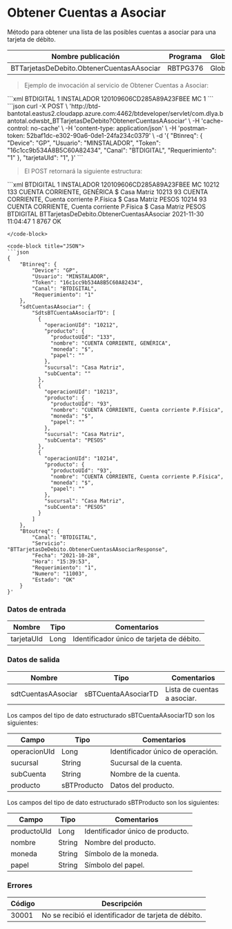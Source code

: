#  Obtener Cuentas a Asociar 

Método para obtener una lista de las posibles cuentas a asociar para una tarjeta de débito. 

Nombre publicación | Programa | Global/País 
--------- | ----------- | ----------- 
BTTarjetasDeDebito.ObtenerCuentasAAsociar | RBTPG376 | Global 

> Ejemplo de invocación al servicio de Obtener Cuentas a Asociar: 

<code-group> 
<code-block title="XML" active> 
```xml 
<soapenv:Envelope xmlns:soapenv="http://schemas.xmlsoap.org/soap/envelope/" xmlns:bts="http://uy.com.dlya.bantotal/BTSOA/"> 
   <soapenv:Header/> 
   <soapenv:Body> 
      <bts:BTTarjetasDeDebito.ObtenerCuentasAAsociar> 
         <bts:Btinreq> 
            <bts:Canal>BTDIGITAL</bts:Canal> 
            <bts:Requerimiento>1</bts:Requerimiento> 
            <bts:Usuario>INSTALADOR</bts:Usuario> 
            <bts:Token>120109606CD285A89A23FBEE</bts:Token> 
            <bts:Device>MC</bts:Device> 
         </bts:Btinreq> 
         <bts:tarjetaUId>1</bts:tarjetaUId> 
      </bts:BTTarjetasDeDebito.ObtenerCuentasAAsociar> 
   </soapenv:Body> 
</soapenv:Envelope> 
``` 
</code-block> 

<code-block title="JSON"> 
```json 
curl -X POST \ 
	'http://btd-bantotal.eastus2.cloudapp.azure.com:4462/btdeveloper/servlet/com.dlya.bantotal.odwsbt_BTTarjetasDeDebito?ObtenerCuentasAAsociar' \ 
	-H 'cache-control: no-cache' \ 
	-H 'content-type: application/json' \ 
	-H 'postman-token: 52baf1dc-e302-90a6-0de1-24fa234c0379' \ 
	-d '{ 
	"Btinreq": { 
	  "Device": "GP", 
	  "Usuario": "MINSTALADOR", 
	  "Token": "16c1cc9b534A8B5C60A82434", 
	  "Canal": "BTDIGITAL", 
	  "Requerimiento": "1" 
	}, 
	"tarjetaUId": "1", 
}' 
``` 
</code-block> 
</code-group> 

> El POST retornará la siguiente estructura: 

<code-group> 
<code-block title="XML" active> 
```xml 
<SOAP-ENV:Envelope xmlns:SOAP-ENV="http://schemas.xmlsoap.org/soap/envelope/" xmlns:xsd="http://www.w3.org/2001/XMLSchema" xmlns:SOAP-ENC="http://schemas.xmlsoap.org/soap/encoding/" xmlns:xsi="http://www.w3.org/2001/XMLSchema-instance"> 
   <SOAP-ENV:Body> 
      <BTTarjetasDeDebito.ObtenerCuentasAAsociarResponse xmlns="http://uy.com.dlya.bantotal/BTSOA/"> 
         <Btinreq> 
            <Canal>BTDIGITAL</Canal> 
            <Requerimiento>1</Requerimiento> 
            <Usuario>INSTALADOR</Usuario> 
            <Token>120109606CD285A89A23FBEE</Token> 
            <Device>MC</Device> 
         </Btinreq> 
         <sdtCuentasAAsociar> 
            <SdtsBTCuentaAAsociarTD> 
               <operacionUId>10212</operacionUId> 
               <producto> 
                  <productoUId>133</productoUId> 
                  <nombre>CUENTA CORRIENTE, GENÉRICA</nombre> 
                  <moneda>$</moneda> 
                  <papel/> 
               </producto> 
               <sucursal>Casa Matriz</sucursal> 
               <subCuenta/> 
            </SdtsBTCuentaAAsociarTD> 
            <SdtsBTCuentaAAsociarTD> 
               <operacionUId>10213</operacionUId> 
               <producto> 
                  <productoUId>93</productoUId> 
                  <nombre>CUENTA CORRIENTE, Cuenta corriente P.Física</nombre> 
                  <moneda>$</moneda> 
                  <papel/> 
               </producto> 
               <sucursal>Casa Matriz</sucursal> 
               <subCuenta>PESOS</subCuenta> 
            </SdtsBTCuentaAAsociarTD> 
            <SdtsBTCuentaAAsociarTD> 
               <operacionUId>10214</operacionUId> 
               <producto> 
                  <productoUId>93</productoUId> 
                  <nombre>CUENTA CORRIENTE, Cuenta corriente P.Física</nombre> 
                  <moneda>$</moneda> 
                  <papel/> 
               </producto> 
               <sucursal>Casa Matriz</sucursal> 
               <subCuenta>PESOS</subCuenta> 
            </SdtsBTCuentaAAsociarTD> 
         </sdtCuentasAAsociar> 
         <Erroresnegocio></Erroresnegocio> 
         <Btoutreq> 
            <Canal>BTDIGITAL</Canal> 
            <Servicio>BTTarjetasDeDebito.ObtenerCuentasAAsociar</Servicio> 
            <Fecha>2021-11-30</Fecha> 
            <Hora>11:04:47</Hora> 
            <Requerimiento>1</Requerimiento> 
            <Numero>8767</Numero> 
            <Estado>OK</Estado> 
         </Btoutreq> 
      </BTTarjetasDeDebito.ObtenerCuentasAAsociarResponse> 
   </SOAP-ENV:Body> 
</SOAP-ENV:Envelope> 

``` 
</code-block> 

<code-block title="JSON"> 
```json 
{ 
    "Btinreq": { 
	    "Device": "GP", 
	    "Usuario": "MINSTALADOR", 
	    "Token": "16c1cc9b534A8B5C60A82434", 
	    "Canal": "BTDIGITAL", 
	    "Requerimiento": "1" 
    }, 
	"sdtCuentasAAsociar": { 
		"SdtsBTCuentaAAsociarTD": [ 
		  { 
			"operacionUId": "10212", 
			"producto": { 
			  "productoUId": "133", 
			  "nombre": "CUENTA CORRIENTE, GENÉRICA", 
			  "moneda": "$", 
			  "papel": "" 
			}, 
			"sucursal": "Casa Matriz", 
			"subCuenta": "" 
		  }, 
		  { 
			"operacionUId": "10213", 
			"producto": { 
			  "productoUId": "93", 
			  "nombre": "CUENTA CORRIENTE, Cuenta corriente P.Física", 
			  "moneda": "$", 
			  "papel": "" 
			}, 
			"sucursal": "Casa Matriz", 
			"subCuenta": "PESOS" 
		  }, 
		  { 
			"operacionUId": "10214", 
			"producto": { 
			  "productoUId": "93", 
			  "nombre": "CUENTA CORRIENTE, Cuenta corriente P.Física", 
			  "moneda": "$", 
			  "papel": "" 
			}, 
			"sucursal": "Casa Matriz", 
			"subCuenta": "PESOS" 
		  } 
		] 
	}, 
    "Btoutreq": { 
        "Canal": "BTDIGITAL", 
        "Servicio": "BTTarjetasDeDebito.ObtenerCuentasAAsociarResponse", 
        "Fecha": "2021-10-28", 
        "Hora": "15:39:53", 
        "Requerimiento": "1", 
        "Numero": "11003", 
        "Estado": "OK" 
    } 
}' 
``` 
</code-block> 
</code-group> 

### Datos de entrada 

Nombre | Tipo | Comentarios 
--------- | ----------- | ----------- 
tarjetaUId | Long | Identificador único de tarjeta de débito. 

### Datos de salida 

Nombre | Tipo | Comentarios 
--------- | ----------- | ----------- 
sdtCuentasAAsociar | sBTCuentaAAsociarTD | Lista de cuentas a asociar. 

Los campos del tipo de dato estructurado sBTCuentaAAsociarTD son los siguientes: 

Campo | Tipo | Comentarios 
--------- | ----------- | ----------- 
operacionUId | Long | Identificador único de operación. 
sucursal | String | Sucursal de la cuenta. 
subCuenta | String | Nombre de la cuenta. 
producto | sBTProducto | Datos del producto. 

Los campos del tipo de dato estructurado sBTProducto son los siguientes: 

Campo | Tipo | Comentarios 
--------- | ----------- | ----------- 
productoUId	| Long	| Identificador único de producto. 
nombre	| String	| Nombre del producto. 
moneda	| String	| Símbolo de la moneda. 
papel	| String	| Símbolo del papel. 

### Errores 

Código | Descripción 
----------- | ----------- 
30001 | No se recibió el identificador de tarjeta de débito. 

 
